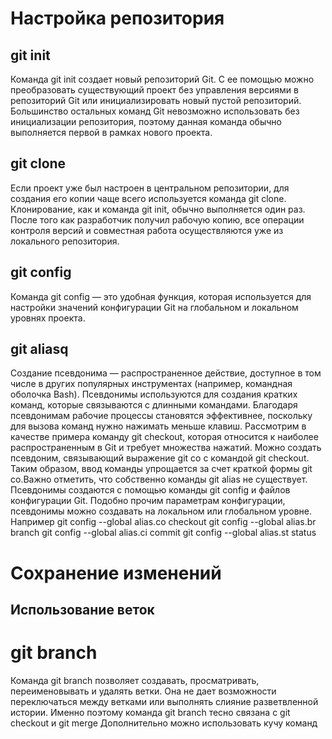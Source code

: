 # Настройка репозитория #

## git init 
Команда git init создает новый репозиторий Git. С ее помощью можно преобразовать существующий проект без управления версиями в репозиторий Git или инициализировать новый пустой репозиторий. Большинство остальных команд Git невозможно использовать без инициализации репозитория, поэтому данная команда обычно выполняется первой в рамках нового проекта.
## git clone
Если проект уже был настроен в центральном репозитории, для создания его копии чаще всего используется команда git clone. Клонирование, как и команда git init, обычно выполняется один раз. После того как разработчик получил рабочую копию, все операции контроля версий и совместная работа осуществляются уже из локального репозитория.
## git config
Команда git config — это удобная функция, которая используется для настройки значений конфигурации Git на глобальном и локальном уровнях проекта. 
## git aliasq
Создание псевдонима — распространенное действие, доступное в том числе в других популярных инструментах (например, командная оболочка Bash). Псевдонимы используются для создания кратких команд, которые связываются с длинными командами. Благодаря псевдонимам рабочие процессы становятся эффективнее, поскольку для вызова команд нужно нажимать меньше клавиш. Рассмотрим в качестве примера команду git checkout, которая относится к наиболее распространенным в Git и требует множества нажатий. Можно создать псевдоним, связывающий выражение git co с командой git checkout. Таким образом, ввод команды упрощается за счет краткой формы git co.Важно отметить, что собственно команды git alias не существует. Псевдонимы создаются с помощью команды git config и файлов конфигурации Git. Подобно прочим параметрам конфигурации, псевдонимы можно создавать на локальном или глобальном уровне. 
Например git config --global alias.co checkout
 git config --global alias.br branch
 git config --global alias.ci commit
 git config --global alias.st status

 # Сохранение изменений

 ## Использование веток

 # git branch
 Команда git branch позволяет создавать, просматривать, переименовывать и удалять ветки. Она не дает возможности переключаться между ветками или выполнять слияние разветвленной истории. Именно поэтому команда git branch тесно связана с git checkout и git merge
 Дополнительно можно использовать кучу команд